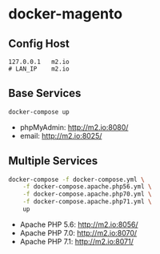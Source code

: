 # docker-magento

## Config Host
```
127.0.0.1   m2.io
# LAN_IP    m2.io
```

## Base Services
```sh
docker-compose up
```

- phpMyAdmin: http://m2.io:8080/
- email: http://m2.io:8025/

## Multiple Services
```sh
docker-compose -f docker-compose.yml \
    -f docker-compose.apache.php56.yml \
    -f docker-compose.apache.php70.yml \
    -f docker-compose.apache.php71.yml \
    up
```

- Apache PHP 5.6: http://m2.io:8056/
- Apache PHP 7.0: http://m2.io:8070/
- Apache PHP 7.1: http://m2.io:8071/
